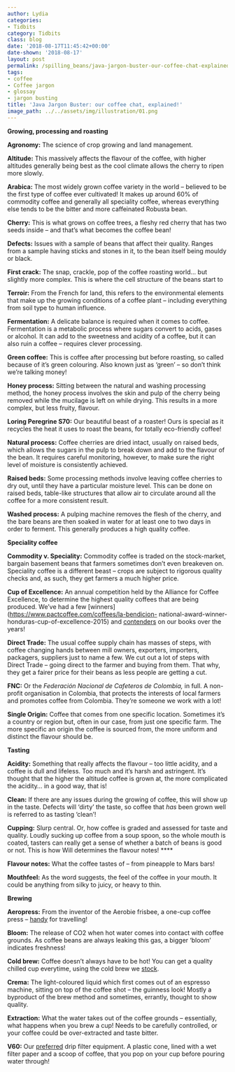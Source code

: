 ```yaml
---
author: Lydia
categories:
- Tidbits
category: Tidbits
class: blog
date: '2018-08-17T11:45:42+00:00'
date-shown: '2018-08-17'
layout: post
permalink: /spilling_beans/java-jargon-buster-our-coffee-chat-explained
tags:
- coffee
- Coffee jargon
- glossay
- jargon busting
title: 'Java Jargon Buster: our coffee chat, explained!'
image_path: ../../assets/img/illustration/01.png
---
```


**Growing, processing and roasting**

**Agronomy:** The science of crop growing and land management.

**Altitude:** This massively affects the flavour of the coffee, with higher
altitudes generally being best as the cool climate allows the cherry to ripen
more slowly.

**Arabica:** The most widely grown coffee variety in the world – believed to
be the first type of coffee ever cultivated! It makes up around 60% of
commodity coffee and generally all speciality coffee, whereas everything else
tends to be the bitter and more caffeinated Robusta bean.

**Cherry:** This is what grows on coffee trees, a fleshy red cherry that has
two seeds inside – and that’s what becomes the coffee bean!

**Defects:** Issues with a sample of beans that affect their quality. Ranges
from a sample having sticks and stones in it, to the bean itself being mouldy
or black.

**First crack:** The snap, crackle, pop of the coffee roasting world… but
slightly more complex. This is where the cell structure of the beans start to

**Terroir:** From the French for land, this refers to the environmental
elements that make up the growing conditions of a coffee plant – including
everything from soil type to human influence.

**Fermentation:** A delicate balance is required when it comes to coffee.
Fermentation is a metabolic process where sugars convert to acids, gases or
alcohol. It can add to the sweetness and acidity of a coffee, but it can also
ruin a coffee – requires clever processing.

**Green coffee:** This is coffee after processing but before roasting, so
called because of it’s green colouring. Also known just as ‘green’ – so don’t
think we’re talking money!

**Honey process:** Sitting between the natural and washing processing method,
the honey process involves the skin and pulp of the cherry being removed while
the mucilage is left on while drying. This results in a more complex, but less
fruity, flavour.

**Loring Peregrine S70:** Our beautiful beast of a roaster! Ours is special as
it recycles the heat it uses to roast the beans, for totally eco-friendly
coffee!

**Natural process:** Coffee cherries are dried intact, usually on raised beds,
which allows the sugars in the pulp to break down and add to the flavour of
the bean. It requires careful monitoring, however, to make sure the right
level of moisture is consistently achieved.

**Raised beds:** Some processing methods involve leaving coffee cherries to
dry out, until they have a particular moisture level. This can be done on
raised beds, table-like structures that allow air to circulate around all the
coffee for a more consistent result.

**Washed process:** A pulping machine removes the flesh of the cherry, and the
bare beans are then soaked in water for at least one to two days in order to
ferment. This generally produces a high quality coffee.

**Speciality coffee**

**Commodity v. Speciality:** Commodity coffee is traded on the stock-market,
bargain basement beans that farmers sometimes don’t even breakeven on.
Speciality coffee is a different beast – crops are subject to rigorous quality
checks and, as such, they get farmers a much higher price.

**Cup of Excellence:** An annual competition held by the Alliance for Coffee
Excellence, to determine the highest quality coffees that are being produced.
We’ve had a few [winners](https://www.pactcoffee.com/coffees/la-bendicion-
national-award-winner-honduras-cup-of-excellence-2015) and
[contenders](https://www.pactcoffee.com/coffees/integral-cipres) on our books
over the years!

**Direct Trade:** The usual coffee supply chain has masses of steps, with
coffee changing hands between mill owners, exporters, importers, packagers,
suppliers just to name a few. We cut out a lot of steps with Direct Trade –
going direct to the farmer and buying from them. That why, they get a fairer
price for their beans as less people are getting a cut.

**FNC:** Or the _Federación Nacional de Cafeteros de Colombia,_ in full. A
non-profit organisation in Colombia, that protects the interests of local
farmers and promotes coffee from Colombia. They’re someone we work with a lot!

**Single Origin:** Coffee that comes from one specific location. Sometimes
it’s a country or region but, often in our case, from just one specific farm.
The more specific an origin the coffee is sourced from, the more uniform and
distinct the flavour should be.

**Tasting**  

**Acidity:** Something that really affects the flavour – too little acidity,
and a coffee is dull and lifeless. Too much and it’s harsh and astringent.
It’s thought that the higher the altitude coffee is grown at, the more
complicated the acidity… in a good way, that is!

**Clean:** If there are any issues during the growing of coffee, this will
show up in the taste. Defects will ‘dirty’ the taste, so coffee that _has_
been grown well is referred to as tasting ‘clean’!

**Cupping:** Slurp central. Or, how coffee is graded and assessed for taste
and quality. Loudly sucking up coffee from a soup spoon, so the whole mouth is
coated, tasters can really get a sense of whether a batch of beans is good or
not. This is how Will determines the flavour notes! ****

**Flavour notes:** What the coffee tastes of – from pineapple to Mars bars!

**Mouthfeel:** As the word suggests, the feel of the coffee in your mouth. It
could be anything from silky to juicy, or heavy to thin.

**Brewing**

**Aeropress:** From the inventor of the Aerobie frisbee, a one-cup coffee
press – [handy](https://www.pactcoffee.com/brew-guides/aeropress) for
travelling!

**Bloom:** The release of CO2 when hot water comes into contact with coffee
grounds. As coffee beans are always leaking this gas, a bigger ‘bloom’
indicates freshness!

**Cold brew:** Coffee doesn’t always have to be hot! You can get a quality
chilled cup everytime, using the cold brew we [
stock](https://www.pactcoffee.com/brew-guides/coldBrew).

**Crema:** The light-coloured liquid which first comes out of an espresso
machine, sitting on top of the coffee shot – the guinness look! Mostly a
byproduct of the brew method and sometimes, errantly, thought to show quality.

**Extraction:** What the water takes out of the coffee grounds – essentially,
what happens when you brew a cup! Needs to be carefully controlled, or your
coffee could be over-extracted and taste bitter.

**V60:** Our [preferred](https://www.pactcoffee.com/brew-guides/drip) drip
filter equipment. A plastic cone, lined with a wet filter paper and a scoop of
coffee, that you pop on your cup before pouring water through!